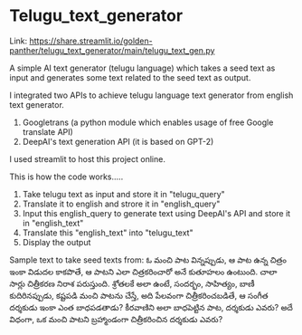 # Telugu_text_generator

Link: https://share.streamlit.io/golden-panther/telugu_text_generator/main/telugu_text_gen.py

A simple AI text generator (telugu language) which takes a seed text as input and generates some text related to the seed text as output.

I integrated two APIs to achieve telugu language text generator from english text generator.
  1. Googletrans (a python module which enables usage of free Google translate API)
  2. DeepAI's text generation API (it is based on GPT-2)

I used streamlit to host this project online.

This is how the code works.....
  1. Take telugu text as input and store it in "telugu_query"
  2. Translate it to english and strore it in "english_query"
  3. Input this english_query to generate text using DeepAI's API and store it in "english_text"
  4. Translate this "english_text" into "telugu_text"
  5. Display the output

Sample text to take seed texts from: ఓ మంచి పాట విన్నప్పుడు, ఆ పాట ఉన్న చిత్రం ఇంకా విడుదల కాకపొతే, ఆ పాటని ఎలా చిత్రకరించారో అనే కుతూహలం ఉంటుంది. చాలా సార్లు చిత్రీకరణ నిరాశ పరుస్తుంది. శ్రోతలకే అలా ఉంటే, సందర్భం, సాహిత్యం, బాణీ కుదిరినప్పుడు, కష్టపడి మంచి పాటను చేస్తే, అది పేలవంగా చిత్రీకరించబడితే, ఆ సంగీత దర్శకుడు ఇంకా ఎంత బాధపడతాడు? కీరవాణిని అలా బాధపెట్టిన పాట, దర్శకుడు ఎవరు? అదే విధంగా, ఒక మంచి పాటని బ్రహ్మాండంగా చిత్రీకరించిన దర్శకుడు ఎవరు?
